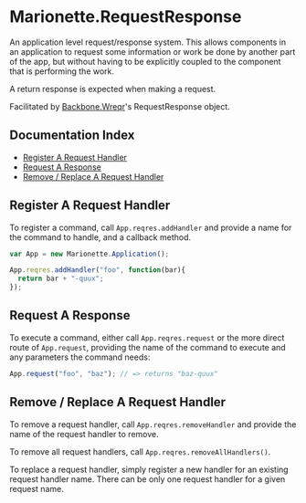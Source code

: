 # Marionette.RequestResponse

An application level request/response system. This allows components in
an application to request some information or work be done by another
part of the app, but without having to be explicitly coupled to the 
component that is performing the work.

A return response is expected when making a request.

Facilitated by [Backbone.Wreqr](https://github.com/marionettejs/backbone.wreqr)'s 
RequestResponse object.

## Documentation Index

* [Register A Request Handler](#register-a-request-handler)
* [Request A Response](#request-a-response)
* [Remove / Replace A Request Handler](#remove--replace-a-request-handler)

## Register A Request Handler

To register a command, call `App.reqres.addHandler` and provide a name for
the command to handle, and a callback method.

```js
var App = new Marionette.Application();

App.reqres.addHandler("foo", function(bar){
  return bar + "-quux";
});
```

## Request A Response

To execute a command, either call `App.reqres.request` or the more direct
route of `App.request`, providing the name of the command to execute and
any parameters the command needs:

```js
App.request("foo", "baz"); // => returns "baz-quux"
```

## Remove / Replace A Request Handler

To remove a request handler, call `App.reqres.removeHandler` and provide the
name of the request handler to remove. 

To remove all request handlers, call `App.reqres.removeAllHandlers()`.

To replace a request handler, simply register a new handler for an existing
request handler name. There can be only one request handler 
for a given request name.
